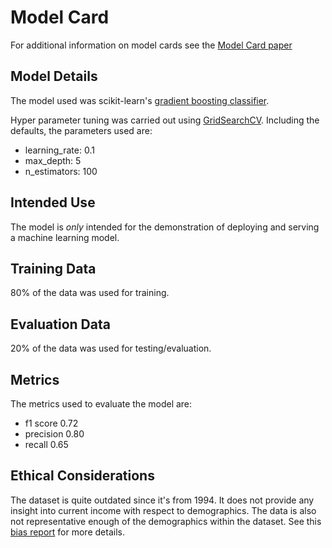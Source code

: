 # Model Card

For additional information on model cards see the [Model Card paper](https://arxiv.org/pdf/1810.03993.pdf)

## Model Details
The model used was scikit-learn's [gradient boosting classifier](https://scikit-learn.org/stable/modules/generated/sklearn.ensemble.GradientBoostingClassifier.html).

Hyper parameter tuning was carried out using [GridSearchCV](https://scikit-learn.org/stable/modules/generated/sklearn.model_selection.GridSearchCV.html).
Including the defaults, the parameters used are:
  - learning_rate: 0.1
  - max_depth: 5
  - n_estimators: 100
## Intended Use
The model is _only_ intended for the demonstration of deploying and serving a machine learning model.

## Training Data
80% of the data was used for training.
## Evaluation Data
20% of the data was used for testing/evaluation.
## Metrics
The metrics used to evaluate the model are:
  - f1 score 0.72
  - precision 0.80
  - recall  0.65
## Ethical Considerations
The dataset is quite outdated since it's from 1994. It does not provide any insight into current income with respect to demographics. The data is also not representative enough of the demographics within the dataset. See this [bias report](http://aequitas.dssg.io/audit/3pc04g0h/adult_rf_binary/report-1.html) for more details.
